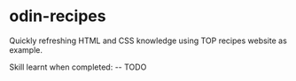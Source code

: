 # odin-recipes

Quickly refreshing HTML and CSS knowledge using TOP recipes website as example.

Skill learnt when completed:
-- TODO